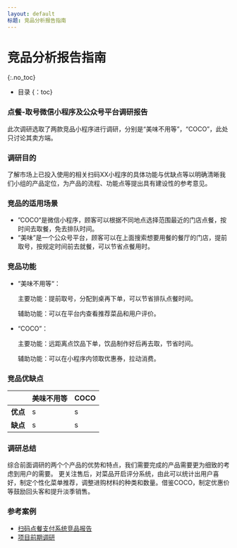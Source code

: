 ```yaml
---
layout: default
标题: 竞品分析报告指南
---
```


# 竞品分析报告指南
{:.no_toc}

* 目录
{：toc}

### 点餐-取号微信小程序及公众号平台调研报告

此次调研选取了两款竞品小程序进行调研，分别是“美味不用等”，“COCO”，此处只讨论其卖方端。

### 调研目的

了解市场上已投入使用的相关扫码XX小程序的具体功能与优缺点等以明确清晰我们小组的产品定位，为产品的流程、功能点等提出具有建设性的参考意见。

### 竞品的适用场景

- ”COCO“是微信小程序，顾客可以根据不同地点选择范围最近的门店点餐，按时间去取餐，免去排队时间。
- “美味”是一个公众号平台，顾客可以在上面搜索想要用餐的餐厅的门店，提前取号，按规定时间前去就餐，可以节省点餐用时。




### 竞品功能

- “美味不用等“：

  主要功能：提前取号，分配到桌再下单，可以节省排队点餐时间。

  辅助功能：可以在平台内查看推荐菜品和用户评价。


- “COCO”：

  主要功能：远距离点饮品下单，饮品制作好后再去取，节省时间。

  辅助功能：可以在小程序内领取优惠券，拉动消费。

### 竞品优缺点

|          | 美味不用等                                                     | COCO                                                 |
| -------- | :----------------------------------------------------------- | :----------------------------------------------------------- |
| **优点** | s |  s|
| **缺点** |s  | s |

### 调研总结
综合前面调研的两个个产品的优势和特点，我们需要完成的产品需要更为细致的考虑到用户的需要。
更关注售后，对菜品开启评分系统，由此可以统计出用户喜好，制定个性化菜单推荐，调整进购材料的种类和数量。借鉴COCO，制定优惠价等鼓励回头客和提升淡季销售。

### 参考案例
* [扫码点餐支付系统竞品报告](https://baoleme.github.io/Dashboard/documents/competitor_analyze.html)
* [项目前期调研](https://sysu-gogo.github.io/sysu-gogo-food-docs/03-investigation)


